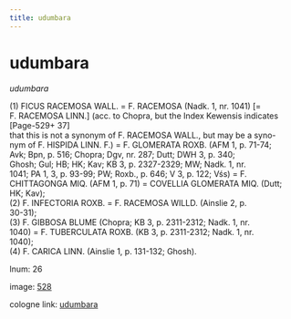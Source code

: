 ```yaml
---
title: udumbara
---
```


# udumbara

<i>udumbara</i>  <div n="P" />(1) <bot>FICUS RACEMOSA WALL.</bot> = <bot>F. RACEMOSA</bot> (Nadk. 1, nr. 1041) [= <div n="lb" /><bot>F. RACEMOSA LINN.</bot>] (acc. to Chopra, but the Index Kewensis indicates [Page-529+ 37] <div n="lb" />that this is not a synonym of <bot>F. RACEMOSA WALL.</bot>, but may be a syno- <div n="lb" />nym of <bot>F. HISPIDA LINN. F.</bot>) = <bot>F. GLOMERATA ROXB.</bot> (AFM 1, p. 71-74; <div n="lb" />Avk; Bpn, p. 516; Chopra; Dgv, nr. 287; Dutt; DWH 3, p. 340; <div n="lb" />Ghosh; Gul; HB; HK; Kav; KB 3, p. 2327-2329; MW; Nadk. 1, nr. <div n="lb" />1041; PA 1, 3, p. 93-99; PW; Roxb., p. 646; V 3, p. 122; Vśs) = <bot>F. <div n="lb" />CHITTAGONGA MIQ.</bot> (AFM 1, p. 71) = <bot>COVELLIA GLOMERATA MIQ.</bot> (Dutt; <div n="lb" />HK; Kav); <div n="P" />(2) <bot>F. INFECTORIA ROXB.</bot> = <bot>F. RACEMOSA WILLD.</bot> (Ainslie 2, p. <div n="lb" />30-31); <div n="P" />(3) <bot>F. GIBBOSA BLUME</bot> (Chopra; KB 3, p. 2311-2312; Nadk. 1, nr. <div n="lb" />1040) = <bot>F. TUBERCULATA ROXB.</bot> (KB 3, p. 2311-2312; Nadk. 1, nr. <div n="lb" />1040); <div n="P" />(4) <bot>F. CARICA LINN.</bot> (Ainslie 1, p. 131-132; Ghosh).

lnum: 26

image: [528](https://www.sanskrit-lexicon.uni-koeln.de/scans/csl-apidev/servepdf.php?dict=snp&page=528)

cologne link: [udumbara](https://sanskrit-lexicon.uni-koeln.de/scans/csl-apidev/getword.php?dict=snp&key=udumbara)

